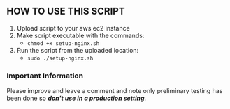 ## HOW TO USE THIS SCRIPT

1. Upload script to your aws ec2 instance
2. Make script executable with the commands:
    - ```chmod +x setup-nginx.sh```
3. Run the script from the uploaded location:
    - ```sudo ./setup-nginx.sh```


### Important Information

Please improve and leave a comment and note only preliminary testing has been done so ***don't use in a production setting***.